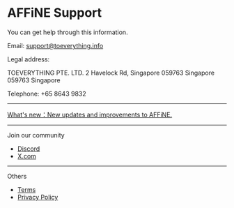 # AFFiNE Support

You can get help through this information.

Email: support@toeverything.info

Legal address:

TOEVERYTHING PTE. LTD.
2 Havelock Rd, Singapore 059763
Singapore 059763
Singapore

Telephone: +65 8643 9832


---

[What's new：New updates and improvements to AFFiNE.](https://affine.pro/what-is-new)

---

Join our community

- [Discord](https://discord.com/invite/whd5mjYqVw)
- [X.com](https://x.com/AffineOfficial)

---

Others

- [Terms](https://affine.pro/terms)
- [Privacy Policy](https://affine.pro/privacy)
